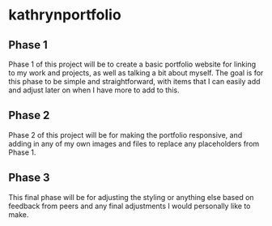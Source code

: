 # kathrynportfolio

## Phase 1
Phase 1 of this project will be to create a basic portfolio website for linking to my work and projects, as well as talking a bit about myself. The goal is for this phase to be simple and straightforward, with items that I can easily add and adjust later on when I have more to add to this.

## Phase 2
Phase 2 of this project will be for making the portfolio responsive, and adding in any of my own images and files to replace any placeholders from Phase 1.

## Phase 3
This final phase will be for adjusting the styling or anything else based on feedback from peers and any final adjustments I would personally like to make.